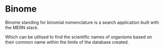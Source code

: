 # Binome

Binome standing for binomial nomenclature is a search application built with the MERN stack.

Which can be utilised to find the scientific names of organisms based on their common name within the limits of the database created.
